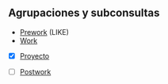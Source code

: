 ## Agrupaciones y subconsultas

- [Prework](Prework) (LIKE)
- [Work](Work)
- [x] [Proyecto](Proyecto)
- [ ] [Postwork](Postwork)


